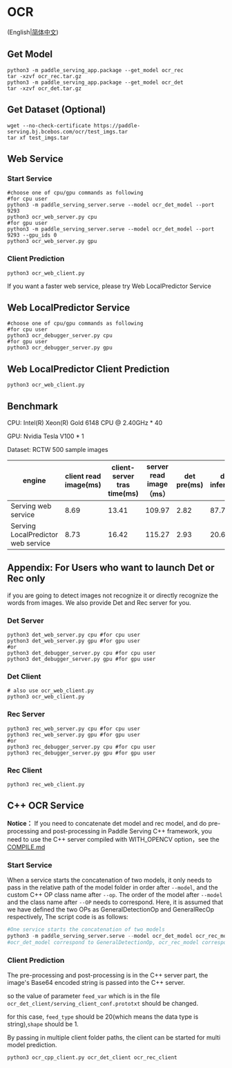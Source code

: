 # OCR 

(English|[简体中文](./README_CN.md))

## Get Model
```
python3 -m paddle_serving_app.package --get_model ocr_rec
tar -xzvf ocr_rec.tar.gz
python3 -m paddle_serving_app.package --get_model ocr_det
tar -xzvf ocr_det.tar.gz
```

## Get Dataset (Optional)
```
wget --no-check-certificate https://paddle-serving.bj.bcebos.com/ocr/test_imgs.tar
tar xf test_imgs.tar
```

## Web Service

### Start Service

```
#choose one of cpu/gpu commands as following
#for cpu user
python3 -m paddle_serving_server.serve --model ocr_det_model --port 9293
python3 ocr_web_server.py cpu
#for gpu user
python3 -m paddle_serving_server.serve --model ocr_det_model --port 9293 --gpu_ids 0
python3 ocr_web_server.py gpu
```

### Client Prediction
```
python3 ocr_web_client.py
```
If you want a faster web service, please try Web LocalPredictor Service

## Web LocalPredictor Service
```
#choose one of cpu/gpu commands as following
#for cpu user
python3 ocr_debugger_server.py cpu
#for gpu user
python3 ocr_debugger_server.py gpu 
```

## Web LocalPredictor Client Prediction
```
python3 ocr_web_client.py
```

## Benchmark

CPU: Intel(R) Xeon(R) Gold 6148 CPU @ 2.40GHz * 40

GPU: Nvidia Tesla V100 * 1

Dataset: RCTW 500 sample images

| engine                       | client read image(ms) | client-server tras time(ms) | server read image（ms） | det pre(ms) | det infer(ms) | det post(ms) | rec pre(ms) | rec infer(ms) | rec post(ms) | server-client trans time(ms) | server side time consumption(ms) | server side overhead(ms) | total time（ms) |
|------------------------------|----------------|----------------------------|------------------|--------------------|------------------|--------------------|--------------------|------------------|--------------------|--------------------------|--------------------|--------------|---------------|
| Serving web service          | 8.69         | 13.41                      | 109.97           | 2.82               | 87.76            | 4.29               | 3.98               | 78.51            | 3.66               | 4.12                     | 181.02             | 136.49       | 317.51        |
| Serving LocalPredictor web service |  8.73        | 16.42                      | 115.27           | 2.93               | 20.63            | 3.97               | 4.48               | 13.84            | 3.60               | 6.91                     | 49.45              | 147.33       | 196.78        |

## Appendix: For Users who want to launch Det or Rec only
if you are going to detect images not recognize it or directly recognize the words from images. We also provide Det and Rec server for you.

### Det Server 

```
python3 det_web_server.py cpu #for cpu user
python3 det_web_server.py gpu #for gpu user
#or
python3 det_debugger_server.py cpu #for cpu user
python3 det_debugger_server.py gpu #for gpu user
```

### Det Client

```
# also use ocr_web_client.py
python3 ocr_web_client.py
```

### Rec Server

```
python3 rec_web_server.py cpu #for cpu user
python3 rec_web_server.py gpu #for gpu user
#or
python3 rec_debugger_server.py cpu #for cpu user
python3 rec_debugger_server.py gpu #for gpu user
```

### Rec Client

```
python3 rec_web_client.py
```

## C++ OCR Service

**Notice：** If you need to concatenate det model and rec model, and do pre-processing and post-processing in Paddle Serving C++ framework, you need to use the C++ server compiled with WITH_OPENCV option，see the [COMPILE.md](../../../../doc/Compile_EN.md)

### Start Service

When a service starts the concatenation of two models, it only needs to pass in the relative path of the model folder in order after `--model`, and the custom C++ OP class name after `--op`. The order of the model after `--model` and the class name after `--OP` needs to correspond. Here, it is assumed that we have defined the two OPs as GeneralDetectionOp and GeneralRecOp respectively, The script code is as follows:
```python
#One service starts the concatenation of two models
python3 -m paddle_serving_server.serve --model ocr_det_model ocr_rec_model --op GeneralDetectionOp GeneralInferOp --port 9293
#ocr_det_model correspond to GeneralDetectionOp, ocr_rec_model correspond to GeneralRecOp
```

### Client Prediction
The pre-processing and post-processing is in the C++ server part, the image's Base64 encoded string is passed into the C++ server.

so the value of parameter `feed_var` which is in the file `ocr_det_client/serving_client_conf.prototxt` should be changed.

for this case, `feed_type` should be 20(which means the data type is string),`shape` should be 1.

By passing in multiple client folder paths, the client can be started for multi model prediction.
```
python3 ocr_cpp_client.py ocr_det_client ocr_rec_client
```
